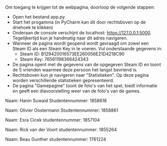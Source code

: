 Om toegang te krijgen tot de webpagina, doorloop de volgende stappen:
- Open het bestand app.py
- Start het progamma (in PyCharm kan dit door rechtsboven op de driehoek te klikken)
- Onderaan de console verschijnt de localhost: https://127.0.0.1:5000. Tegelijkertijd kun je handmatig naar dit adres navigeren.
- Wanneer de pagina wordt geopend wordt gevraagd om zowel een Steam ID als een Steam Key in te voeren. Vul onderstaande gegevens in:
  - Steam ID: B129420016573EE260056E21D4218C90 
  - Steam Key: 76561198366424343
- De pagina opent met de gegevens van de opgegeven Steam ID en toont de 5 vrienden waarmee deze persoon het langst bevriend is.
- Rechtsboven kun je navigeren naar "Statistieken". Op deze pagina worden verschillende statistieken gepresenteerd.
- De pagina "Gamepagine" toont de foto's van het spel, biedt informatie en geeft een diavoorstelling weer van de foto's van de games.

Naam: Hanin Suwaid Studentennummer: 1858616

Naam:  Olivier Oostermann Studentennummer: 1858861

Naam: Esra Cicek studentennummer: 1857104

Naam: Rick van der Voort studentennummer: 1855264

Naam: Beau Gunther studentennummer: 1761224